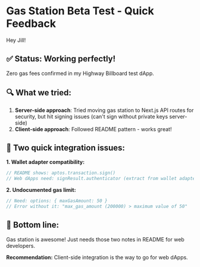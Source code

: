 # Gas Station Beta Test - Quick Feedback

Hey Jill! 

## ✅ **Status: Working perfectly!** 
Zero gas fees confirmed in my Highway Billboard test dApp.

## 🔍 **What we tried:**
1. **Server-side approach**: Tried moving gas station to Next.js API routes for security, but hit signing issues (can't sign without private keys server-side)
2. **Client-side approach**: Followed README pattern - works great!

## 🐛 **Two quick integration issues:**

**1. Wallet adapter compatibility:**
```typescript
// README shows: aptos.transaction.sign()
// Web dApps need: signResult.authenticator (extract from wallet adapter)
```

**2. Undocumented gas limit:**
```typescript
// Need: options: { maxGasAmount: 50 }
// Error without it: "max_gas_amount (200000) > maximum value of 50"
```

## 🎯 **Bottom line:**
Gas station is awesome! Just needs those two notes in README for web developers.

**Recommendation:** Client-side integration is the way to go for web dApps.